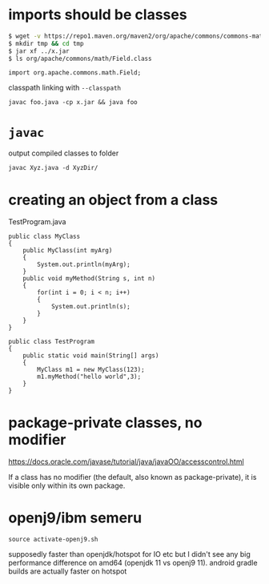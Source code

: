 # imports should be classes

```bash
$ wget -v https://repo1.maven.org/maven2/org/apache/commons/commons-math/2.2/commons-math-2.2.jar -O x.jar
$ mkdir tmp && cd tmp
$ jar xf ../x.jar
$ ls org/apache/commons/math/Field.class
```

```
import org.apache.commons.math.Field;
```

classpath linking with `--classpath`

```
javac foo.java -cp x.jar && java foo
```

# `javac`

output compiled classes to folder

`javac Xyz.java -d XyzDir/`

# creating an object from a class

TestProgram.java
```
public class MyClass
{
	public MyClass(int myArg)
	{
		System.out.println(myArg);
	}
	public void myMethod(String s, int n)
	{
		for(int i = 0; i < n; i++)
		{
			System.out.println(s);
		}
	}
}

public class TestProgram
{
	public static void main(String[] args)
	{
		MyClass m1 = new MyClass(123);
		m1.myMethod("hello world",3);
	}
}
```

# package-private classes, no modifier

https://docs.oracle.com/javase/tutorial/java/javaOO/accesscontrol.html

If a class has no modifier (the default, also known as package-private), it is visible only within its own package.

# openj9/ibm semeru

`source activate-openj9.sh`

supposedly faster than openjdk/hotspot for IO etc but I didn't see any big performance difference on amd64 (openjdk 11 vs openj9 11). android gradle builds are actually faster on hotspot
